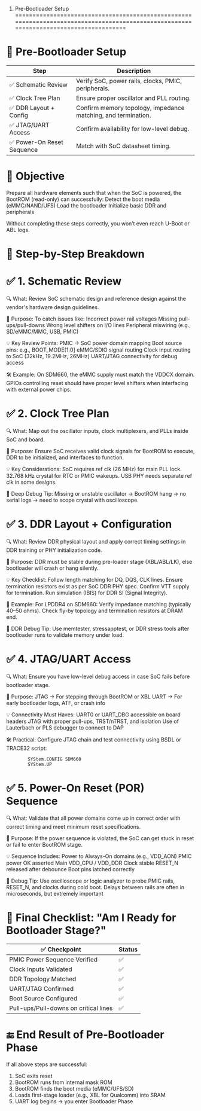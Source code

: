 1. Pre-Bootloader Setup
======================================================================================================================================

🔧  Pre-Bootloader Setup
==============================================================================================
| Step                       | Description                                                   |
| ---------------------------|---------------------------------------------------------------|
| ✅ Schematic Review        | Verify SoC, power rails, clocks, PMIC, peripherals.           |
| ✅ Clock Tree Plan         | Ensure proper oscillator and PLL routing.                     |
| ✅ DDR Layout + Config     | Confirm memory topology, impedance matching, and termination. |
| ✅ JTAG/UART Access        | Confirm availability for low-level debug.                     |
| ✅ Power-On Reset Sequence | Match with SoC datasheet timing.                              |

📁 Objective
==========================
Prepare all hardware elements such that when the SoC is powered, the BootROM (read-only) can successfully:
    Detect the boot media (eMMC/NAND/UFS)
    Load the bootloader
    Initialize basic DDR and peripherals

Without completing these steps correctly, you won’t even reach U-Boot or ABL logs.

🧱 Step-by-Step Breakdown
=====================================================================================================================================

✅ 1. Schematic Review
=========================
🔍 What:
        Review SoC schematic design and reference design against the vendor's hardware design guidelines.

🎯 Purpose:
            To catch issues like:
            Incorrect power rail voltages
            Missing pull-ups/pull-downs
            Wrong level shifters on I/O lines
            Peripheral miswiring (e.g., SD/eMMC/MMC, USB, PMIC)

💡 Key Review Points:
            PMIC → SoC power domain mapping
            Boot source pins: e.g., BOOT_MODE[1:0]
            eMMC/SDIO signal routing
            Clock input routing to SoC (32kHz, 19.2MHz, 26MHz)
            UART/JTAG connectivity for debug access

🛠 Example:
            On SDM660, the eMMC supply must match the VDDCX domain. GPIOs controlling reset should have proper level shifters when  interfacing with external power chips.


✅ 2. Clock Tree Plan
====================================================================================================================================
🔍 What:
            Map out the oscillator inputs, clock multiplexers, and PLLs inside SoC and board.

🎯 Purpose:
            Ensure SoC receives valid clock signals for BootROM to execute, DDR to be initialized, and interfaces to function.

💡 Key Considerations:
            SoC requires ref clk (26 MHz) for main PLL lock.
            32.768 kHz crystal for RTC or PMIC wakeups.
            USB PHY needs separate ref clk in some designs.

🧠 Deep Debug Tip:
            Missing or unstable oscillator → BootROM hang → no serial logs → need to scope crystal with oscilloscope.


✅ 3. DDR Layout + Configuration
====================================================================================================================================
🔍 What:
        Review DDR physical layout and apply correct timing settings in DDR training or PHY initialization code.

🎯 Purpose:
            DDR must be stable during pre-loader stage (XBL/ABL/LK), else bootloader will crash or hang silently.

💡 Key Checklist:
            Follow length matching for DQ, DQS, CLK lines.
            Ensure termination resistors exist as per SoC DDR PHY spec.
            Confirm VTT supply for termination.
            Run simulation (IBIS) for DDR SI (Signal Integrity).

📐 Example:
            For LPDDR4 on SDM660:
            Verify impedance matching (typically 40–50 ohms).
            Check fly-by topology and termination resistors at DRAM end.

🧠 DDR Debug Tip:
            Use memtester, stressapptest, or DDR stress tools after bootloader runs to validate memory under load.

✅ 4. JTAG/UART Access
=====================================================================================================================================
🔍 What:
            Ensure you have low-level debug access in case SoC fails before bootloader stage.

🎯 Purpose:
            JTAG → For stepping through BootROM or XBL
            UART → For early bootloader logs, ATF, or crash info

💡 Connectivity Must Haves:
            UART0 or UART_DBG accessible on board headers
            JTAG with proper pull-ups, TRST/nTRST, and isolation
            Use of Lauterbach or PLS debugger to connect to DAP

🛠 Practical:
            Configure JTAG chain and test connectivity using BSDL or TRACE32 script:

            SYStem.CONFIG SDM660
            SYStem.UP

✅ 5. Power-On Reset (POR) Sequence
===================================================================================================================================
🔍 What:
            Validate that all power domains come up in correct order with correct timing and meet minimum reset specifications.

🎯 Purpose:
            If the power sequence is violated, the SoC can get stuck in reset or fail to enter BootROM stage.

💡 Sequence Includes:
            Power to Always-On domains (e.g., VDD_AON)
            PMIC power OK asserted
            Main VDD_CPU / VDD_DDR
            Clock stable
            RESET_N released after debounce
            Boot pins latched correctly

🧠 Debug Tip:
            Use oscilloscope or logic analyzer to probe PMIC rails, RESET_N, and clocks during cold boot.
            Delays between rails are often in microseconds, but extremely important

🧭 Final Checklist: "Am I Ready for Bootloader Stage?"
==========================================================
| ✅ Checkpoint                         | Status |
| ------------------------------------- | ------ |
| PMIC Power Sequence Verified          | ✅     |
| Clock Inputs Validated                | ✅     |
| DDR Topology Matched                  | ✅     |
| UART/JTAG Confirmed                   | ✅     |
| Boot Source Configured                | ✅     |
| Pull-ups/Pull-downs on critical lines | ✅     |


🔚 End Result of Pre-Bootloader Phase
==========================================================
If all above steps are successful:
01. SoC exits reset
02. BootROM runs from internal mask ROM
03. BootROM finds the boot media (eMMC/UFS/SD)
04. Loads first-stage loader (e.g., XBL for Qualcomm) into SRAM
05.  UART log begins → you enter Bootloader Phase